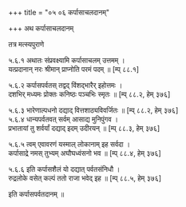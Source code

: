+++
title = "०५ ०६ कर्पासाचलदानम्"

+++
अथ कर्पासाचलदानम् 

तत्र मत्स्यपुराणे

५.६.१ अथातः संप्रवक्ष्यामि कर्पासाचलम् उत्तमम् ।  
यत्प्रदानान् नरः श्रीमान् प्राप्नोति परमं पदम् ॥ [म्प् ८८.१]

५.६.२ कर्पासपर्वतस् तद्वद् विंशद्भारैर् इहोत्तमः ।  
दशभिर् मध्यमः प्रोक्तः कनिष्ठः पञ्चभिः स्मृतः ॥ [म्प् ८८.२, हेम् ३७६]

५.६.३ भारेणाल्पधनो दद्याद् वित्तशाठ्यविवर्जितः ॥ [म्प् ८८.२, हेम् ३७६]  
५.६.४ धान्यपर्वतवत् सर्वम् आसाद्य मुनिपुंगव ।  
प्रभातायां तु शर्वर्यां दद्याद् इदम् उदीरयन् ॥ [म्प् ८८.३, हेम् ३७६]

५.६.५ त्वम् एवावरणं यस्माल् लोकानाम् इह सर्वदा ।  
कर्पासाद्रे नमस् तुभ्यम् अघौघध्वंसनो भव ॥ [म्प् ८८.४, हेम् ३७६]

५.६.६ इति कर्पासशैलं यो दद्यात् पर्वतसंनिधौ ।  
रुद्रलोके वसेत् कल्पं ततो राजा भवेद् इह ॥ [म्प् ८८.५, हेम् ३७६]

इति कर्पासपर्वतदानम् ॥
